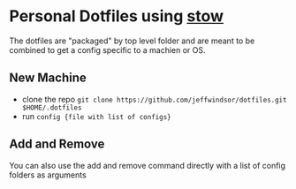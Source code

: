 # Personal Dotfiles using [stow](https://www.gnu.org/software/stow/manual/stow.html)

The dotfiles are "packaged" by top level folder and are meant to be combined to get a config specific to a machien or OS.

## New Machine

* clone the repo `git clone https://github.com/jeffwindsor/dotfiles.git $HOME/.dotfiles`
* run `config {file with list of configs}` 

## Add and Remove 

You can also use the add and remove command directly with a list of config folders as arguments
